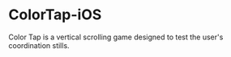 # ColorTap-iOS
Color Tap is a vertical scrolling game designed to test the user's coordination stills.

